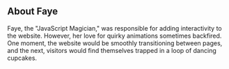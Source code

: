 ## About Faye

Faye, the "JavaScript Magician," was responsible for adding interactivity to the website. However, her love for quirky animations sometimes backfired. One moment, the website would be smoothly transitioning between pages, and the next, visitors would find themselves trapped in a loop of dancing cupcakes.